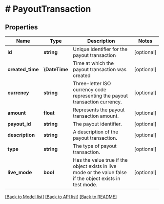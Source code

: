 # # PayoutTransaction

## Properties

Name | Type | Description | Notes
------------ | ------------- | ------------- | -------------
**id** | **string** | Unique identifier for the payout transaction | [optional]
**created_time** | **\DateTime** | Time at which the payout transaction was created | [optional]
**currency** | **string** | Three-letter ISO currency code representing the payout transaction currency. | [optional]
**amount** | **float** | Represents the payout transaction amount. | [optional]
**payout_id** | **string** | The payout identifier. | [optional]
**description** | **string** | A description of the payout transaction. | [optional]
**type** | **string** | The type of payout transaction. | [optional]
**live_mode** | **bool** | Has the value true if the object exists in live mode or the value false if the object exists in test mode. | [optional]

[[Back to Model list]](../../README.md#models) [[Back to API list]](../../README.md#endpoints) [[Back to README]](../../README.md)
